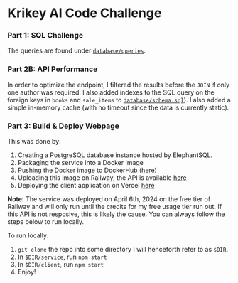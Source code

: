 # Krikey AI Code Challenge

### Part 1: SQL Challenge

The queries are found under [`database/queries`](./database/queries).

### Part 2B: API Performance
In order to optimize the endpoint, I filtered the results before the `JOIN` if only one author was required. I also added indexes to the SQL query on the foreign keys in `books` and `sale_items` to [`database/schema.sql`](./database/schema.sql)). I also added a simple in-memory cache (with no timeout since the data is currently static).

### Part 3: Build & Deploy Webpage
This was done by:
1. Creating a PostgreSQL database instance hosted by ElephantSQL.
2. Packaging the service into a Docker image
3. Pushing the Docker image to DockerHub ([here](https://hub.docker.com/r/upsicleclown/krikey-challenge-service))
4. Uploading this image on Railway, the API is available [here](https://wiry-chicken-production.up.railway.app/author)
5. Deploying the client application on Vercel [here](https://krikey-challenge.vercel.app/)

**Note:** The service was deployed on April 6th, 2024 on the free tier of Railway and will only run until the credits for my free usage tier run out. If this API is not resposive, this is likely the cause. You can always follow the steps below to run locally.

To run locally:
1.  `git clone` the repo into some directory I will henceforth refer to as `$DIR`.
2. In `$DIR/service`, run `npm start`
3. In `$DIR/client`, run `npm start`
4. Enjoy!

